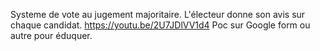 Systeme de vote au jugement majoritaire. L'électeur donne son avis sur chaque candidat.
https://youtu.be/2U7JDlVV1d4
Poc sur Google form ou autre pour éduquer.
